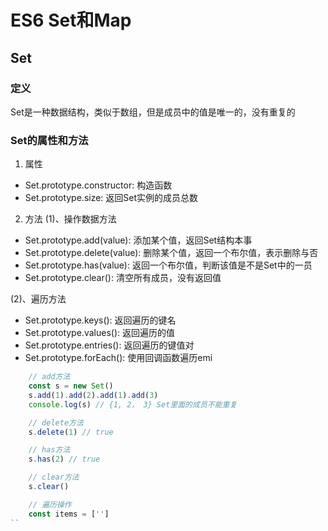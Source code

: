 # ES6 Set和Map

## Set

### 定义
Set是一种数据结构，类似于数组，但是成员中的值是唯一的，没有重复的

### Set的属性和方法
1. 属性
* Set.prototype.constructor: 构造函数
* Set.prototype.size: 返回Set实例的成员总数

2. 方法
(1)、操作数据方法
* Set.prototype.add(value): 添加某个值，返回Set结构本事
* Set.prototype.delete(value): 删除某个值，返回一个布尔值，表示删除与否
* Set.prototype.has(value): 返回一个布尔值，判断该值是不是Set中的一员
* Set.prototype.clear(): 清空所有成员，没有返回值

(2)、遍历方法
* Set.prototype.keys(): 返回遍历的键名
* Set.prototype.values(): 返回遍历的值
* Set.prototype.entries(): 返回遍历的键值对
* Set.prototype.forEach(): 使用回调函数遍历emi

```js
    // add方法
    const s = new Set()
    s.add(1).add(2).add(1).add(3)
    console.log(s) // {1, 2， 3} Set里面的成员不能重复

    // delete方法
    s.delete(1) // true

    // has方法
    s.has(2) // true

    // clear方法
    s.clear()

    // 遍历操作
    const items = ['']
``